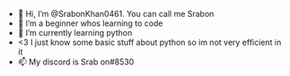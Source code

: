 - 👋 Hi, I’m @SrabonKhan0461. You can call me Srabon
- 👀 I’m a beginner whos learning to code
- :snake: I’m currently learning python
- <3 I just know some basic stuff about python so im not very efficient in it 
- 📫 My discord is Srab on#8530

<!---
SrabonKhan0461/SrabonKhan0461 is a ✨ special ✨ repository because its `README.md` (this file) appears on your GitHub profile.
You can click the Preview link to take a look at your changes.
--->
